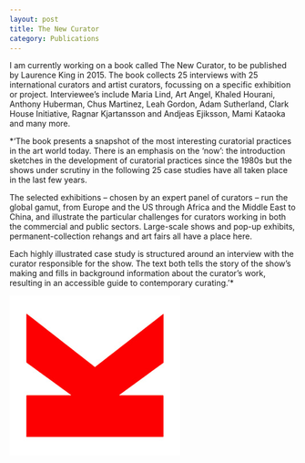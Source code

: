 ```yaml
---
layout: post
title: The New Curator
category: Publications
---
```


I am currently working on a book called The New Curator, to be published by Laurence King in 2015. The book collects 25 interviews with 25 international curators and artist curators, focussing on a specific exhibition or project. Interviewee’s include Maria Lind, Art Angel, Khaled Hourani, Anthony Huberman, Chus Martinez, Leah Gordon, Adam Sutherland, Clark House Initiative, Ragnar Kjartansson and Andjeas Ejiksson, Mami Kataoka and many more.

*‘The book presents a snapshot of the most interesting curatorial practices in the art world today. There is an emphasis on the ‘now’: the introduction sketches in the development of curatorial practices since the 1980s but the shows under scrutiny in the following 25 case studies have all taken place in the last few years.

The selected exhibitions – chosen by an expert panel of curators – run the global gamut, from Europe and the US through Africa and the Middle East to China, and illustrate the particular challenges for curators working in both the commercial and public sectors. Large-scale shows and pop-up exhibits, permanent-collection rehangs and art fairs all have a place here.

Each highly illustrated case study is structured around an interview with the curator responsible for the show. The text both tells the story of the show’s making and fills in background information about the curator’s work, resulting in an accessible guide to contemporary curating.’*

![06-17-14](/assets/img/06-17-14.jpg)
